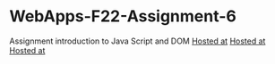 # WebApps-F22-Assignment-6
Assignment introduction to Java Script and DOM
[Hosted at](https://44-563-web-apps-f22.github.io/44563-webapps-assignment-6-manishareddy09/musician.html)
[Hosted at](https://44-563-web-apps-f22.github.io/44563-webapps-assignment-6-manishareddy09/discount.html)
[Hosted at](https://44-563-web-apps-f22.github.io/44563-webapps-assignment-6-manishareddy09/vacation.html)